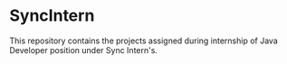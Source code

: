 # SyncIntern
This repository contains the projects assigned during internship of Java Developer position under Sync Intern's.
